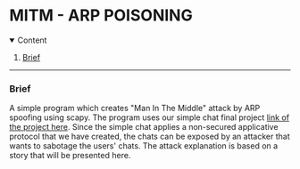 # MITM - ARP POISONING

<!-- TABLE OF CONTENTS -->
<details open="open">
  <summary>Content</summary>
  <ol>
    <li><a href="#Brief">Brief</a></li>
  </ol>
</details>

----------------

<!-- Brief -->
### Brief
A simple program which creates "Man In The Middle" attack by ARP spoofing using scapy.
The program uses our simple chat final project [link of the project here](https://github.com/amirg00/Simple-Chat.git).
Since the simple chat applies a non-secured applicative protocol that we have created, 
the chats can be exposed by an attacker that wants to sabotage the users' chats.
The attack explanation is based on a story that will be presented here.

